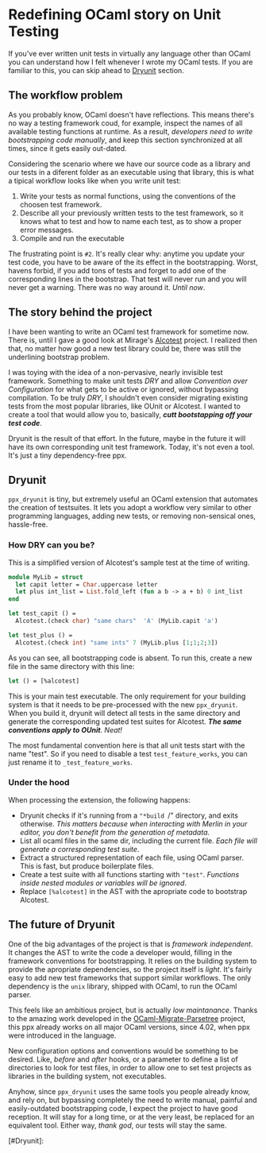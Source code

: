 # Redefining OCaml story on Unit Testing

If you've ever written unit tests in virtually any language other than OCaml you can understand how I felt whenever I wrote my OCaml tests. If you are familiar to this, you can skip ahead to [Dryunit](#Dryunit) section.



## The workflow problem

As you probably know, OCaml doesn't have reflections. This means there's no way a testing framework coud, for example, inspect the names of all available testing functions at runtime. As a result, *developers need to write bootstrapping code manually*, and keep this section synchronized at all times, since it gets easily out-dated.

Considering the scenario where we have our source code as a library and our tests in a diferent folder as an executable using that library, this is what a tipical workflow looks like when you write unit test:

1. Write your tests as normal functions, using the conventions of the choosen test framework.
2. Describe all your previously written tests to the test framework, so it knows what to test and how to name each test, as to show a proper error messages.
3. Compile and run the executable

The frustrating point is `#2`. It's really clear why: anytime you update your test code, you have to be aware of the its effect in the bootstrapping. Worst, havens forbid, if you add tons of tests and forget to add one of the corresponding lines in the bootstrap. That test will never run and you will never get a warning. There was no way around it. *Until now*.



## The story behind the project

I have been wanting to write an OCaml test framework for sometime now. There is, until I gave a good look at Mirage's [Alcotest](https://github.com/mirage/alcotest) project. I realized then that, no matter how good a new test library could be, there was still the underlining bootstrap problem.

I was toying with the idea of a non-pervasive, nearly invisible test framework. Something to make unit tests *DRY* and allow *Convention over Configuration* for what gets to be active or ignored, without bypassing compilation. To be truly *DRY*, I shouldn't even consider migrating existing tests from the most popular libraries, like OUnit or Alcotest. I wanted to create a tool that would allow you to, basically, ***cutt bootstapping off your test code***.

Dryunit is the result of that effort. In the future, maybe in the future it will have its own corresponding unit test framework. Today, it's not even a tool. It's just a tiny dependency-free ppx.



## Dryunit

`ppx_dryunit` is tiny, but extremely useful an OCaml extension that automates the creation of testsuites. It lets you adopt a workflow very similar to other programming languages, adding new tests, or removing non-sensical ones, hassle-free.



### How DRY can you be?

This is a simplified version of Alcotest's sample test at the time of writing.

```ocaml
module MyLib = struct
  let capit letter = Char.uppercase letter
  let plus int_list = List.fold_left (fun a b -> a + b) 0 int_list
end

let test_capit () =
  Alcotest.(check char) "same chars"  'A' (MyLib.capit 'a')

let test_plus () =
  Alcotest.(check int) "same ints" 7 (MyLib.plus [1;1;2;3])
```



As you can see, all bootstrapping code is absent. To run this, create a new file in the same directory with this line:

```ocaml
let () = [%alcotest]
```



This is your main test executable. The only requirement for your building system is that it needs to be pre-processed with the new `ppx_dryunit`. When you build it, dryunit will detect all tests in the same directory and generate the corresponding updated test suites for Alcotest. ***The same conventions apply to OUnit***. *Neat!*

The most fundamental convention here is that all unit tests start with the name "test". So if you need to disable a test `test_feature_works`, you can just rename it to `_test_feature_works`.



### Under the hood

When processing the extension, the following happens:

- Dryunit checks if it's running from a `"*build `/" directory, and exits otherwise. *This matters because when interacting with Merlin in your editor, you don't benefit from the generation of metadata*.
- List all ocaml files in the same dir, including the current file. *Each file will generate a corresponding test suite*.
- Extract a structured representation of each file, using OCaml parser. This is fast, but produce boilerplate files.
- Create a test suite with all functions starting with `"test"`. *Functions inside nested modules or variables will be ignored*.
- Replace `[%alcotest]` in the AST with the apropriate code to bootstrap Alcotest.



## The future of Dryunit

One of the big advantages of the project is that is *framework independent*. It changes the AST to write the code a developer would, filling in the framework conventions for bootstrapping. It relies on the building system to provide the apropriate dependencies, so the project itself is *light*. It's fairly easy to add new test frameworks that support similar workflows. The only dependency is the `unix` library, shipped with OCaml, to run the OCaml parser.

This feels like an ambitious project, but is actually *low maintanance*. Thanks to the amazing work developed in the [OCaml-Migrate-Parsetree](https://github.com/ocaml-ppx/ocaml-migrate-parsetree) project, this ppx already works on all major OCaml versions, since 4.02, when ppx were introduced in the language.

New configuration options and conventions would be something to be desired. Like, *before* and *after* hooks, or a parameter to define a list of directories to look for test files, in order to allow one to set test projects as libraries in the building system, not executables.

Anyhow, since `ppx_dryunit` uses the same tools you people already know, and rely on, but bypassing completely the need to write manual, painful and easily-outdated bootstrapping code, I expect the project to have good reception. It will stay for a long time, or at the very least, be replaced for an equivalent tool. Either way, *thank god*, our tests will stay the same.





[#Dryunit]: 